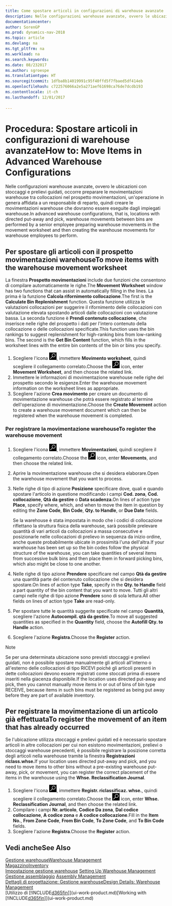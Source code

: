 ```yaml
---
title: Come spostare articoli in configurazioni di warehouse avanzate
description: Nelle configurazioni warehouse avanzate, ovvero le ubicazioni con stoccaggi e prelievi guidati, occorre preparare le movimentazioni warehouse tra collocazioni nel prospetto movimentazioni, un'operazione in genera affidata a un responsabile di reparto, quindi creare le movimentazioni warehouse che dovranno essere eseguite dagli impiegati warehouse.
documentationcenter: 
author: SorenGP
ms.prod: dynamics-nav-2018
ms.topic: article
ms.devlang: na
ms.tgt_pltfrm: na
ms.workload: na
ms.search.keywords: 
ms.date: 08/232017
ms.author: sgroespe
ms.translationtype: HT
ms.sourcegitcommit: 1dfba8b14019991c95f40ffd5f7fbaed5df414eb
ms.openlocfilehash: c722576066a2e5a271aef61698ca76de7dcdb193
ms.contentlocale: it-ch
ms.lasthandoff: 12/01/2017

---
```

# <a name="how-to-move-items-in-advanced-warehouse-configurations"></a><span data-ttu-id="8439c-103">Procedura: Spostare articoli in configurazioni di warehouse avanzate</span><span class="sxs-lookup"><span data-stu-id="8439c-103">How to: Move Items in Advanced Warehouse Configurations</span></span>
<span data-ttu-id="8439c-104">Nelle configurazioni warehouse avanzate, ovvero le ubicazioni con stoccaggi e prelievi guidati, occorre preparare le movimentazioni warehouse tra collocazioni nel prospetto movimentazioni, un'operazione in genera affidata a un responsabile di reparto, quindi creare le movimentazioni warehouse che dovranno essere eseguite dagli impiegati warehouse.</span><span class="sxs-lookup"><span data-stu-id="8439c-104">In advanced warehouse configurations, that is, locations with directed put-away and pick, warehouse movements between bins are performed by a senior employee preparing warehouse movements in the movement worksheet and then creating the warehouse movements for warehouse employees to perform.</span></span>  

## <a name="to-move-items-with-the-warehouse-movement-worksheet"></a><span data-ttu-id="8439c-105">Per spostare gli articoli con il prospetto movimentazioni warehouse</span><span class="sxs-lookup"><span data-stu-id="8439c-105">To move items with the warehouse movement worksheet</span></span>
<span data-ttu-id="8439c-106">La finestra **Prospetto movimentazioni** include due funzioni che consentono di compilare automaticamente le righe.</span><span class="sxs-lookup"><span data-stu-id="8439c-106">The **Movement Worksheet** window has two functions that can assist in automatically filling in the lines.</span></span> <span data-ttu-id="8439c-107">La prima è la funzione **Calcola rifornimento collocazione**.</span><span class="sxs-lookup"><span data-stu-id="8439c-107">The first is the **Calculate Bin Replenishment** function.</span></span> <span data-ttu-id="8439c-108">Questa funzione utilizza le valutazioni collocazioni per suggerire il rifornimento delle collocazioni con valutazione elevata spostando articoli dalle collocazioni con valutazione bassa. La seconda funzione è **Prendi contenuto collocazione**, che inserisce nelle righe del prospetto i dati per l'intero contenuto della collocazione o delle collocazioni specificate.</span><span class="sxs-lookup"><span data-stu-id="8439c-108">This function uses the bin rankings to suggest replenishment for high-ranking bins from low-ranking bins. The second is the **Get Bin Content** function, which fills in the worksheet lines with the entire bin contents of the bin or bins you specify.</span></span>

1.  <span data-ttu-id="8439c-109">Scegliere l'icona ![Cerca pagina o report](media/ui-search/search_small.png "Cerca pagina o report"), immettere **Movimento worksheet**, quindi scegliere il collegamento correlato.</span><span class="sxs-lookup"><span data-stu-id="8439c-109">Choose the ![Search for Page or Report](media/ui-search/search_small.png "Search for Page or Report icon") icon, enter **Movement Worksheet**, and then choose the related link.</span></span>  
2.  <span data-ttu-id="8439c-110">Immettere le informazioni di movimentazione warehouse nelle righe del prospetto secondo le esigenze.</span><span class="sxs-lookup"><span data-stu-id="8439c-110">Enter the warehouse movement information on the worksheet lines as appropriate.</span></span>  
3. <span data-ttu-id="8439c-111">Scegliere l'azione **Crea movimento** per creare un documento di movimentazione warehouse che potrà essere registrato al termine dell'operazione di movimentazione.</span><span class="sxs-lookup"><span data-stu-id="8439c-111">Choose the **Create Movement** action to create a warehouse movement document which can then be registered when the warehouse movement is completed.</span></span>  

### <a name="to-register-the-warehouse-movement"></a><span data-ttu-id="8439c-112">Per registrare la movimentazione warehouse</span><span class="sxs-lookup"><span data-stu-id="8439c-112">To register the warehouse movement</span></span>  
1.  <span data-ttu-id="8439c-113">Scegliere l'icona ![Cerca pagina o report](media/ui-search/search_small.png "Cerca pagina o report"), immettere **Movimentazioni**, quindi scegliere il collegamento correlato.</span><span class="sxs-lookup"><span data-stu-id="8439c-113">Choose the ![Search for Page or Report](media/ui-search/search_small.png "Search for Page or Report icon") icon, enter **Movements**, and then choose the related link.</span></span>  
2.  <span data-ttu-id="8439c-114">Aprire la movimentazione warehouse che si desidera elaborare.</span><span class="sxs-lookup"><span data-stu-id="8439c-114">Open the warehouse movement that you want to process.</span></span>  
3.  <span data-ttu-id="8439c-115">Nelle righe di tipo di azione **Posizione** specificare dove, quali e quando spostare l'articolo in questione modificando i campi **Cod. zona**, **Cod. collocazione**, **Qtà da gestire** o **Data scadenza**.</span><span class="sxs-lookup"><span data-stu-id="8439c-115">On lines of action type **Place**, specify where, which, and when to move the item in question by editing the **Zone Code**, **Bin Code**, **Qty. to Handle**, or **Due Date** fields.</span></span>  

    <span data-ttu-id="8439c-116">Se la warehouse è stata impostata in modo che i codici di collocazione riflettano la struttura fisica della warehouse, sarà possibile prelevare quantità di vari articoli da collocazioni a massa consecutive e posizionarle nelle collocazioni di prelievo in sequenza da inizio ordine, anche queste probabilmente ubicate in prossimità l'una dell'altra.</span><span class="sxs-lookup"><span data-stu-id="8439c-116">If your warehouse has been set up so the bin codes follow the physical structure of the warehouse, you can take quantities of several items from successive bulk bins and then place them in forward picking bins, which also might be close to one another.</span></span>  
4.  <span data-ttu-id="8439c-117">Nelle righe di tipo azione **Prendere** specificare nel campo **Qtà da gestire** una quantità parte del contenuto collocazione che si desidera spostare.</span><span class="sxs-lookup"><span data-stu-id="8439c-117">On lines of action type **Take**, specify in the **Qty. to Handle** field a part quantity of the bin content that you want to move.</span></span> <span data-ttu-id="8439c-118">Tutti gli altri campi nelle righe di tipo azione **Prendere** sono di sola lettura.</span><span class="sxs-lookup"><span data-stu-id="8439c-118">All other fields on lines of action type **Take** are read-only.</span></span>  
5.  <span data-ttu-id="8439c-119">Per spostare tutte le quantità suggerite specificate nel campo **Quantità**, scegliere l'azione **Autocompil. qtà da gestire**.</span><span class="sxs-lookup"><span data-stu-id="8439c-119">To move all suggested quantities as specified in the **Quantity** field, choose the **Autofill Qty. to Handle** action.</span></span>  
6. <span data-ttu-id="8439c-120">Scegliere l'azione **Registra**.</span><span class="sxs-lookup"><span data-stu-id="8439c-120">Choose the **Register** action.</span></span>  

> [!NOTE]  
>  <span data-ttu-id="8439c-121">Se per una determinata ubicazione sono previsti stoccaggi e prelievi guidati, non è possibile spostare manualmente gli articoli all'interno o all'esterno delle collocazioni di tipo RICEVI poiché gli articoli presenti in dette collocazioni devono essere registrati come stoccati prima di essere inseriti nella giacenza disponibile.</span><span class="sxs-lookup"><span data-stu-id="8439c-121">If the location uses directed put-away and pick, then you cannot manually move items in or out of bins of bin type RECEIVE, because items in such bins must be registered as being put away before they are part of available inventory.</span></span>

## <a name="to-register-the-movement-of-an-item-that-has-already-occurred"></a><span data-ttu-id="8439c-122">Per registrare la movimentazione di un articolo già effettuata</span><span class="sxs-lookup"><span data-stu-id="8439c-122">To register the movement of an item that has already occurred</span></span>  
<span data-ttu-id="8439c-123">Se l'ubicazione utilizza stoccaggi e prelievi guidati ed è necessario spostare articoli in altre collocazioni per cui non esistono movimentazioni, prelievi o stoccaggi warehouse precedenti, è possibile registrare la posizione corretta degli articoli nella warehouse tramite la finestra **Registrazioni riclass.whse.**</span><span class="sxs-lookup"><span data-stu-id="8439c-123">If your location uses directed put-away and pick, and you need to move items to other bins without a pre-existing warehouse put-away, pick, or movement, you can register the correct placement of the items in the warehouse using the **Whse. Reclassification Journal**.</span></span>

1.  <span data-ttu-id="8439c-124">Scegliere l'icona ![Cerca pagina o report](media/ui-search/search_small.png "Cerca pagina o report"), immettere **Registr. riclassificaz. whse.**, quindi scegliere il collegamento correlato.</span><span class="sxs-lookup"><span data-stu-id="8439c-124">Choose the ![Search for Page or Report](media/ui-search/search_small.png "Search for Page or Report icon") icon, enter **Whse. Reclassification Journal**, and then choose the related link.</span></span>  
2.  <span data-ttu-id="8439c-125">Compilare i campi **Nr. articolo**, **Codice Da zona**, **Dal codice collocazione**, **A codice zona** e **A codice collocazione**.</span><span class="sxs-lookup"><span data-stu-id="8439c-125">Fill in the **Item No.**, **From Zone Code**, **From Bin Code**, **To Zone Code**, and **To Bin Code** fields.</span></span>  
3.  <span data-ttu-id="8439c-126">Scegliere l'azione **Registra**.</span><span class="sxs-lookup"><span data-stu-id="8439c-126">Choose the **Register** action.</span></span>  

## <a name="see-also"></a><span data-ttu-id="8439c-127">Vedi anche</span><span class="sxs-lookup"><span data-stu-id="8439c-127">See Also</span></span>  
[<span data-ttu-id="8439c-128">Gestione warehouse</span><span class="sxs-lookup"><span data-stu-id="8439c-128">Warehouse Management</span></span>](warehouse-manage-warehouse.md)  
[<span data-ttu-id="8439c-129">Magazzino</span><span class="sxs-lookup"><span data-stu-id="8439c-129">Inventory</span></span>](inventory-manage-inventory.md)  
<span data-ttu-id="8439c-130">[Impostazione gestione warehouse](warehouse-setup-warehouse.md)   </span><span class="sxs-lookup"><span data-stu-id="8439c-130">[Setting Up Warehouse Management](warehouse-setup-warehouse.md)   </span></span>  
<span data-ttu-id="8439c-131">[Gestione assemblaggio](assembly-assemble-items.md)  </span><span class="sxs-lookup"><span data-stu-id="8439c-131">[Assembly Management](assembly-assemble-items.md)  </span></span>  
[<span data-ttu-id="8439c-132">Dettagli di progettazione: Gestione warehouse</span><span class="sxs-lookup"><span data-stu-id="8439c-132">Design Details: Warehouse Management</span></span>](design-details-warehouse-management.md)  
<span data-ttu-id="8439c-133">[Utilizzo di [!INCLUDE[d365fin](includes/d365fin_md.md)]](ui-work-product.md)</span><span class="sxs-lookup"><span data-stu-id="8439c-133">[Working with [!INCLUDE[d365fin](includes/d365fin_md.md)]](ui-work-product.md)</span></span>

